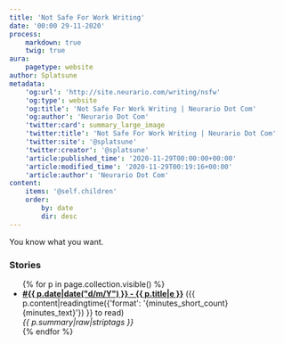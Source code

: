 ```yaml
---
title: 'Not Safe For Work Writing'
date: '00:00 29-11-2020'
process:
    markdown: true
    twig: true
aura:
    pagetype: website
author: Splatsune
metadata:
    'og:url': 'http://site.neurario.com/writing/nsfw'
    'og:type': website
    'og:title': 'Not Safe For Work Writing | Neurario Dot Com'
    'og:author': 'Neurario Dot Com'
    'twitter:card': summary_large_image
    'twitter:title': 'Not Safe For Work Writing | Neurario Dot Com'
    'twitter:site': '@splatsune'
    'twitter:creator': '@splatsune'
    'article:published_time': '2020-11-29T00:00:00+00:00'
    'article:modified_time': '2020-11-29T00:19:16+00:00'
    'article:author': 'Neurario Dot Com'
content:
    items: '@self.children'
    order:
        by: date
        dir: desc
---
```


You know what you want.

### Stories

<ul>
{% for p in page.collection.visible() %}
    <li><strong><a href="{{ p.url|e }}">#{{ p.date|date("d/m/Y") }} - {{ p.title|e }}</a></strong>
        ({{ p.content|readingtime({'format': '{minutes_short_count} {minutes_text}'}) }} to read)<br />
        <em>{{ p.summary|raw|striptags }}</em>
    </li>
{% endfor %}
</ul>